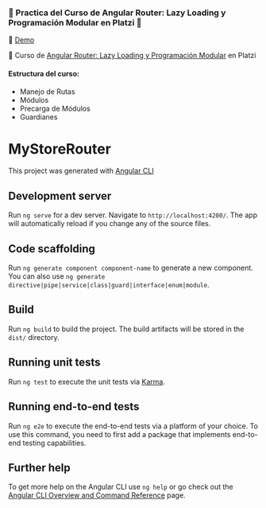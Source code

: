 ### 🌟 Practica del Curso de Angular Router: Lazy Loading y Programación Modular en Platzi 💚

🔔 [Demo](https://main--sensational-puffpuff-43c728.netlify.app/)

🔔 Curso de [Angular Router: Lazy Loading y Programación Modular](https://platzi.com/cursos/angular-modular//) en Platzi

#### Estructura del curso:
- Manejo de Rutas
- Módulos
- Precarga de Módulos
- Guardianes

# MyStoreRouter

This project was generated with [Angular CLI](https://github.com/angular/angular-cli)

## Development server

Run `ng serve` for a dev server. Navigate to `http://localhost:4200/`. The app will automatically reload if you change any of the source files.

## Code scaffolding

Run `ng generate component component-name` to generate a new component. You can also use `ng generate directive|pipe|service|class|guard|interface|enum|module`.

## Build

Run `ng build` to build the project. The build artifacts will be stored in the `dist/` directory.

## Running unit tests

Run `ng test` to execute the unit tests via [Karma](https://karma-runner.github.io).

## Running end-to-end tests

Run `ng e2e` to execute the end-to-end tests via a platform of your choice. To use this command, you need to first add a package that implements end-to-end testing capabilities.

## Further help

To get more help on the Angular CLI use `ng help` or go check out the [Angular CLI Overview and Command Reference](https://angular.io/cli) page.

